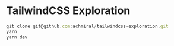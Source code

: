 # TailwindCSS Exploration

```javascript
git clone git@github.com:achmiral/tailwindcss-exploration.git
yarn
yarn dev
```

